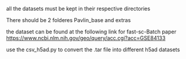 all the datasets must be kept in their respective directories

There should be 2 folderes Pavlin_base and extras

the dataset can be found at the following link for fast-sc-Batch paper 
https://www.ncbi.nlm.nih.gov/geo/query/acc.cgi?acc=GSE84133

use the csv_h5ad.py to convert the .tar file into different h5ad datasets
